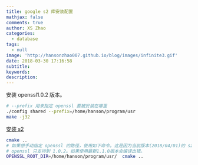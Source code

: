 ```yaml
---
title: google s2 库安装配置
mathjax: false
comments: true
author: XS Zhao
categories:
  - database
tags:
  - null
image: 'http://hansonzhao007.github.io/blog/images/infinite3.gif'
date: 2018-03-30 17:16:58
subtitle:
keywords:
description:
---
```


安装 openssl1.0.2 版本。
```bash
# --prefix 用来指定 openssl 要被安装在哪里
./config shared --prefix=/home/hanson/program/usr
make -j32
```

[安装 s2](https://github.com/google/s2geometry)
```bash
cmake ..
# 如果想手动指定 openssl 的路径，使用如下命令。这是因为当前版本(2018/04/01)的 s2 
# openssl 只支持到 1.0.2。如果使用最新1.1.0版本会编译出错。
OPENSSL_ROOT_DIR=/home/hanson/program/usr/  cmake ..
```
<!-- more -->
